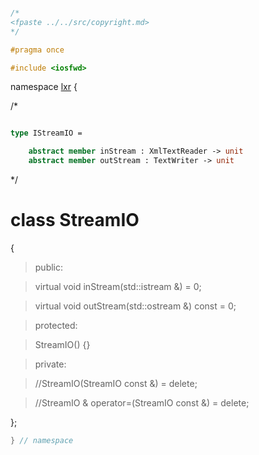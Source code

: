 ```cpp

/*
<fpaste ../../src/copyright.md>
*/

#pragma once

#include <iosfwd>

````

namespace [lxr](namespace.list) {

/*

```fsharp

type IStreamIO =

    abstract member inStream : XmlTextReader -> unit
    abstract member outStream : TextWriter -> unit
```

*/

# class StreamIO

{

>public:

>virtual void inStream(std::istream &) = 0;

>virtual void outStream(std::ostream &) const = 0;

>protected:

>StreamIO() {}

>private:

>//StreamIO(StreamIO const &) = delete;

>//StreamIO & operator=(StreamIO const &) = delete;

};

```cpp
} // namespace
```

